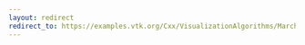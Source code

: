 ```yaml
---
layout: redirect
redirect_to: https://examples.vtk.org/Cxx/VisualizationAlgorithms/MarchingCasesD/
---
```


